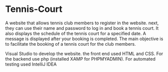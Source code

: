 # Tennis-Court
 A website that allows tennis club members to register in
the website. next, they can use their name and password to log in
and book a tennis court. It also displays the schedule of the tennis
court for a specified date. A message is displayed after your booking
is completed. The main objective is to facilitate the booking of a
tennis court for the club members.

Visual Studio to develop the website. the front end used HTML and
CSS. For the backend use php (installed XAMP for PHPMYADMIN). For
automated testing used IntelliJ IDEA
